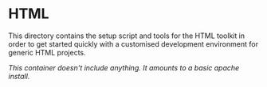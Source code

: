 # HTML

This directory contains the setup script and tools for the HTML toolkit in order to get started quickly with a customised development environment for generic HTML projects.

*This container doesn't include anything. It amounts to a basic apache install.*
